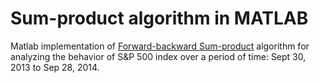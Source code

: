 # Sum-product algorithm in MATLAB
Matlab implementation of [Forward-backward Sum-product](https://ocw.mit.edu/courses/6-438-algorithms-for-inference-fall-2014/07fd05499a8596682dedce6fd0a229c3_MIT6_438F14_Lec9.pdf) algorithm for analyzing the behavior of S&P 500 index over a period of time: Sept 30, 2013 to Sep 28, 2014.

